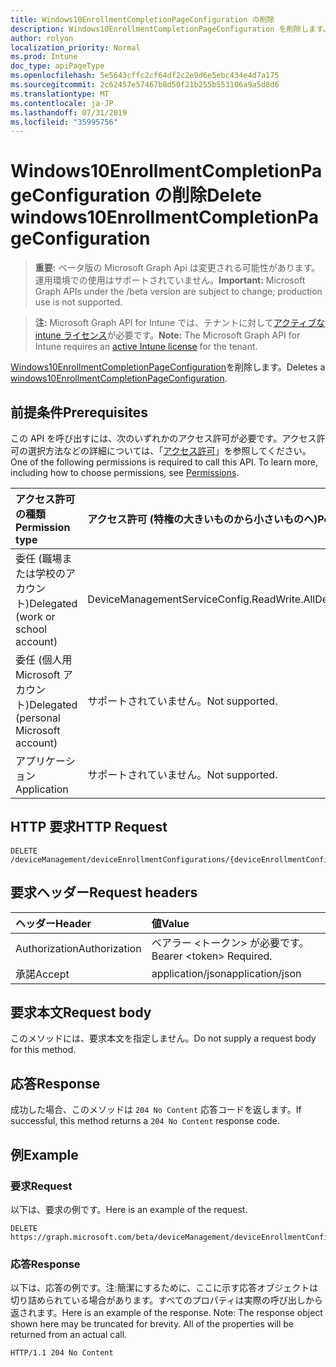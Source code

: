 ```yaml
---
title: Windows10EnrollmentCompletionPageConfiguration の削除
description: Windows10EnrollmentCompletionPageConfiguration を削除します。
author: rolyon
localization_priority: Normal
ms.prod: Intune
doc_type: apiPageType
ms.openlocfilehash: 5e5643cffc2cf64df2c2e9d6e5ebc434e4d7a175
ms.sourcegitcommit: 2c62457e57467b8d50f21b255b553106a9a5d8d6
ms.translationtype: MT
ms.contentlocale: ja-JP
ms.lasthandoff: 07/31/2019
ms.locfileid: "35995756"
---
```

# <a name="delete-windows10enrollmentcompletionpageconfiguration"></a><span data-ttu-id="a788e-103">Windows10EnrollmentCompletionPageConfiguration の削除</span><span class="sxs-lookup"><span data-stu-id="a788e-103">Delete windows10EnrollmentCompletionPageConfiguration</span></span>

> <span data-ttu-id="a788e-104">**重要:** ベータ版の Microsoft Graph Api は変更される可能性があります。運用環境での使用はサポートされていません。</span><span class="sxs-lookup"><span data-stu-id="a788e-104">**Important:** Microsoft Graph APIs under the /beta version are subject to change; production use is not supported.</span></span>

> <span data-ttu-id="a788e-105">**注:** Microsoft Graph API for Intune では、テナントに対して[アクティブな intune ライセンス](https://go.microsoft.com/fwlink/?linkid=839381)が必要です。</span><span class="sxs-lookup"><span data-stu-id="a788e-105">**Note:** The Microsoft Graph API for Intune requires an [active Intune license](https://go.microsoft.com/fwlink/?linkid=839381) for the tenant.</span></span>

<span data-ttu-id="a788e-106">[Windows10EnrollmentCompletionPageConfiguration](../resources/intune-onboarding-windows10enrollmentcompletionpageconfiguration.md)を削除します。</span><span class="sxs-lookup"><span data-stu-id="a788e-106">Deletes a [windows10EnrollmentCompletionPageConfiguration](../resources/intune-onboarding-windows10enrollmentcompletionpageconfiguration.md).</span></span>

## <a name="prerequisites"></a><span data-ttu-id="a788e-107">前提条件</span><span class="sxs-lookup"><span data-stu-id="a788e-107">Prerequisites</span></span>
<span data-ttu-id="a788e-p101">この API を呼び出すには、次のいずれかのアクセス許可が必要です。アクセス許可の選択方法などの詳細については、「[アクセス許可](/graph/permissions-reference)」を参照してください。</span><span class="sxs-lookup"><span data-stu-id="a788e-p101">One of the following permissions is required to call this API. To learn more, including how to choose permissions, see [Permissions](/graph/permissions-reference).</span></span>

|<span data-ttu-id="a788e-110">アクセス許可の種類</span><span class="sxs-lookup"><span data-stu-id="a788e-110">Permission type</span></span>|<span data-ttu-id="a788e-111">アクセス許可 (特権の大きいものから小さいものへ)</span><span class="sxs-lookup"><span data-stu-id="a788e-111">Permissions (from most to least privileged)</span></span>|
|:---|:---|
|<span data-ttu-id="a788e-112">委任 (職場または学校のアカウント)</span><span class="sxs-lookup"><span data-stu-id="a788e-112">Delegated (work or school account)</span></span>|<span data-ttu-id="a788e-113">DeviceManagementServiceConfig.ReadWrite.All</span><span class="sxs-lookup"><span data-stu-id="a788e-113">DeviceManagementServiceConfig.ReadWrite.All</span></span>|
|<span data-ttu-id="a788e-114">委任 (個人用 Microsoft アカウント)</span><span class="sxs-lookup"><span data-stu-id="a788e-114">Delegated (personal Microsoft account)</span></span>|<span data-ttu-id="a788e-115">サポートされていません。</span><span class="sxs-lookup"><span data-stu-id="a788e-115">Not supported.</span></span>|
|<span data-ttu-id="a788e-116">アプリケーション</span><span class="sxs-lookup"><span data-stu-id="a788e-116">Application</span></span>|<span data-ttu-id="a788e-117">サポートされていません。</span><span class="sxs-lookup"><span data-stu-id="a788e-117">Not supported.</span></span>|

## <a name="http-request"></a><span data-ttu-id="a788e-118">HTTP 要求</span><span class="sxs-lookup"><span data-stu-id="a788e-118">HTTP Request</span></span>
<!-- {
  "blockType": "ignored"
}
-->
``` http
DELETE /deviceManagement/deviceEnrollmentConfigurations/{deviceEnrollmentConfigurationId}
```

## <a name="request-headers"></a><span data-ttu-id="a788e-119">要求ヘッダー</span><span class="sxs-lookup"><span data-stu-id="a788e-119">Request headers</span></span>
|<span data-ttu-id="a788e-120">ヘッダー</span><span class="sxs-lookup"><span data-stu-id="a788e-120">Header</span></span>|<span data-ttu-id="a788e-121">値</span><span class="sxs-lookup"><span data-stu-id="a788e-121">Value</span></span>|
|:---|:---|
|<span data-ttu-id="a788e-122">Authorization</span><span class="sxs-lookup"><span data-stu-id="a788e-122">Authorization</span></span>|<span data-ttu-id="a788e-123">ベアラー &lt;トークン&gt; が必要です。</span><span class="sxs-lookup"><span data-stu-id="a788e-123">Bearer &lt;token&gt; Required.</span></span>|
|<span data-ttu-id="a788e-124">承諾</span><span class="sxs-lookup"><span data-stu-id="a788e-124">Accept</span></span>|<span data-ttu-id="a788e-125">application/json</span><span class="sxs-lookup"><span data-stu-id="a788e-125">application/json</span></span>|

## <a name="request-body"></a><span data-ttu-id="a788e-126">要求本文</span><span class="sxs-lookup"><span data-stu-id="a788e-126">Request body</span></span>
<span data-ttu-id="a788e-127">このメソッドには、要求本文を指定しません。</span><span class="sxs-lookup"><span data-stu-id="a788e-127">Do not supply a request body for this method.</span></span>

## <a name="response"></a><span data-ttu-id="a788e-128">応答</span><span class="sxs-lookup"><span data-stu-id="a788e-128">Response</span></span>
<span data-ttu-id="a788e-129">成功した場合、このメソッドは `204 No Content` 応答コードを返します。</span><span class="sxs-lookup"><span data-stu-id="a788e-129">If successful, this method returns a `204 No Content` response code.</span></span>

## <a name="example"></a><span data-ttu-id="a788e-130">例</span><span class="sxs-lookup"><span data-stu-id="a788e-130">Example</span></span>

### <a name="request"></a><span data-ttu-id="a788e-131">要求</span><span class="sxs-lookup"><span data-stu-id="a788e-131">Request</span></span>
<span data-ttu-id="a788e-132">以下は、要求の例です。</span><span class="sxs-lookup"><span data-stu-id="a788e-132">Here is an example of the request.</span></span>
``` http
DELETE https://graph.microsoft.com/beta/deviceManagement/deviceEnrollmentConfigurations/{deviceEnrollmentConfigurationId}
```

### <a name="response"></a><span data-ttu-id="a788e-133">応答</span><span class="sxs-lookup"><span data-stu-id="a788e-133">Response</span></span>
<span data-ttu-id="a788e-p102">以下は、応答の例です。注:簡潔にするために、ここに示す応答オブジェクトは切り詰められている場合があります。すべてのプロパティは実際の呼び出しから返されます。</span><span class="sxs-lookup"><span data-stu-id="a788e-p102">Here is an example of the response. Note: The response object shown here may be truncated for brevity. All of the properties will be returned from an actual call.</span></span>
``` http
HTTP/1.1 204 No Content
```





